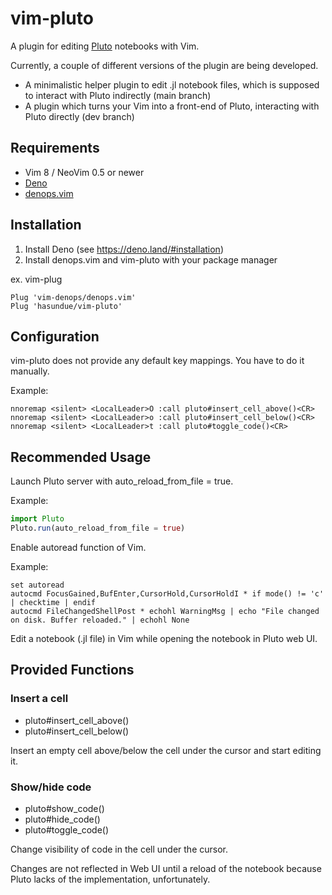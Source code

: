# vim-pluto
A plugin for editing [Pluto](https://github.com/fonsp/Pluto.jl) notebooks with Vim.

Currently, a couple of different versions of the plugin are being developed.
- A minimalistic helper plugin to edit .jl notebook files, which is supposed to interact with Pluto indirectly (main branch)
- A plugin which turns your Vim into a front-end of Pluto, interacting with Pluto directly (dev branch)

## Requirements
- Vim 8 / NeoVim 0.5 or newer
- [Deno](https://deno.land)
- [denops.vim](https://github.com/vim-denops/denops.vim)

## Installation
1. Install Deno (see https://deno.land/#installation)
1. Install denops.vim and vim-pluto with your package manager

ex. vim-plug
```viml
Plug 'vim-denops/denops.vim'
Plug 'hasundue/vim-pluto'
```

## Configuration
vim-pluto does not provide any default key mappings. You have to do it manually.

Example:

```viml
nnoremap <silent> <LocalLeader>O :call pluto#insert_cell_above()<CR>
nnoremap <silent> <LocalLeader>o :call pluto#insert_cell_below()<CR>
nnoremap <silent> <LocalLeader>t :call pluto#toggle_code()<CR>
```

## Recommended Usage
Launch Pluto server with auto_reload_from_file = true.

Example:

```julia
import Pluto
Pluto.run(auto_reload_from_file = true)
```

Enable autoread function of Vim.

Example:

```viml
set autoread
autocmd FocusGained,BufEnter,CursorHold,CursorHoldI * if mode() != 'c' | checktime | endif
autocmd FileChangedShellPost * echohl WarningMsg | echo "File changed on disk. Buffer reloaded." | echohl None
```

Edit a notebook (.jl file) in Vim while opening the notebook in Pluto web UI.

## Provided Functions
### Insert a cell
- pluto#insert_cell_above()
- pluto#insert_cell_below()

Insert an empty cell above/below the cell under the cursor and start editing it.

### Show/hide code
- pluto#show_code()
- pluto#hide_code()
- pluto#toggle_code()

Change visibility of code in the cell under the cursor.

Changes are not reflected in Web UI until a reload of the notebook because Pluto lacks of the implementation, unfortunately.
